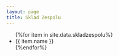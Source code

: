 ```yaml
---
layout: page
title: Sklad Zespolu
---
```

<ul>
{%for item in site.data.skladzespolu%}
  <li style="{% if item.isSinger %}color: blue {% endif %}">
    {{ item.name }}
  </li>
{%endfor%}
</ul>
